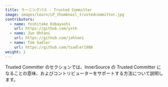 ```yaml
---
title: ラーニングパス - Trusted Committer
image: images/learn/LP_thumbnail_trustedcommitter.jpg
contributors:
  - name: Yoshitake Kobayashi
    url: https://github.com/ystk
  - name: Jun Ohtani
    url: https://github.com/johtani
  - name: Tom Sadler
    url: https://github.com/tsadler1988
weight: 1
---
```


Trusted Committer のセクションでは、InnerSource の Trusted Committer になることの意味、およびコントリビューターをサポートする方法について説明します。

<!--- This file autogenerated from https://github.com/InnerSourceCommons/InnerSourceLearningPath/blob/master/scripts -->